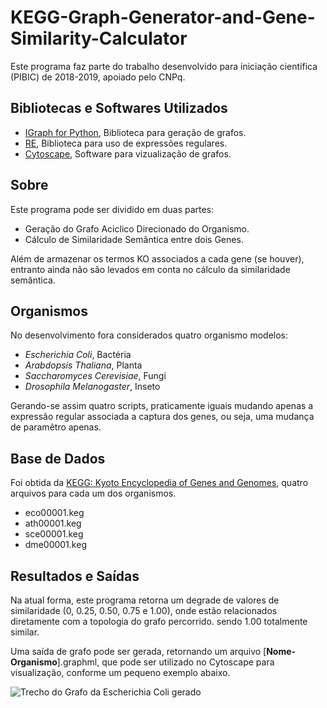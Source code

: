 # KEGG-Graph-Generator-and-Gene-Similarity-Calculator

Este programa faz parte do trabalho desenvolvido para iniciação cientifica (PIBIC) de 2018-2019, apoiado pelo CNPq.

## Bibliotecas e Softwares Utilizados

- [IGraph for Python](https://igraph.org/python/), Biblioteca para geração de grafos.
- [RE](https://docs.python.org/3/library/re.html), Biblioteca para uso de expressões regulares.
- [Cytoscape](https://cytoscape.org/), Software para vizualização de grafos.


## Sobre

Este programa pode ser dividido em duas partes:

- Geração do Grafo Aciclico Direcionado do Organismo.
- Cálculo de Similaridade Semântica entre dois Genes.

Além de armazenar os termos KO associados a cada gene (se houver), entranto ainda não são levados em conta no cálculo da similaridade semântica. 

## Organismos

No desenvolvimento fora considerados quatro organismo modelos:

- *Escherichia Coli*, Bactéria
- *Arabdopsis Thaliana*, Planta
- *Saccharomyces Cerevisiae*, Fungi
- *Drosophila Melanogaster*, Inseto

 Gerando-se assim quatro scripts, praticamente iguais mudando apenas a expressão regular associada a captura dos genes, ou seja, uma mudança de paramêtro apenas.

## Base de Dados

Foi obtida da [KEGG: Kyoto Encyclopedia of Genes and Genomes](https://www.genome.jp/kegg/), quatro arquivos para cada um dos organismos.

- eco00001.keg
- ath00001.keg
- sce00001.keg
- dme00001.keg

## Resultados e Saídas

Na atual forma, este programa retorna um degrade de valores de similaridade (0, 0.25, 0.50, 0.75 e 1.00), onde estão relacionados diretamente com a topologia do grafo percorrido. sendo 1.00 totalmente similar.

Uma saída de grafo pode ser gerada, retornando um arquivo [**Nome-Organismo**].graphml, que pode ser utilizado no Cytoscape para visualização, conforme um pequeno exemplo abaixo.

![Trecho do Grafo da Escherichia Coli gerado](https://i.ibb.co/zSXCW0z/l0-IsbRQ.png)



